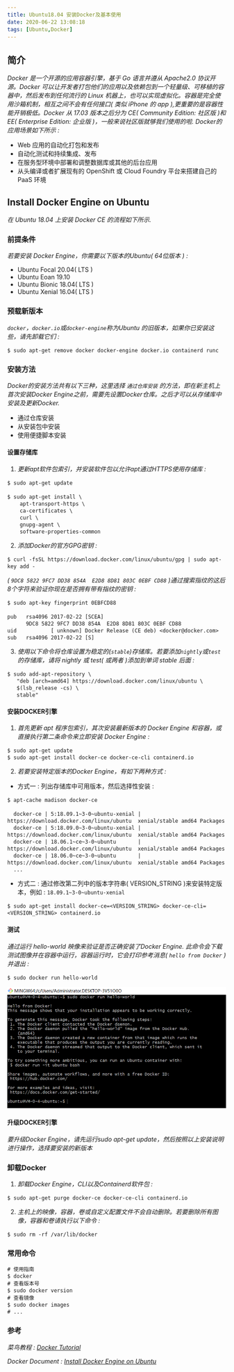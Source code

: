 ```yaml
---
title: Ubuntu18.04 安装Docker及基本使用
date: 2020-06-22 13:08:18
tags: [Ubuntu,Docker]
---
```


## 简介
*Docker 是一个开源的应用容器引擎，基于 Go 语言并遵从 Apache2.0 协议开源。Docker 可以让开发者打包他们的应用以及依赖包到一个轻量级、可移植的容器中，然后发布到任何流行的 Linux 机器上，也可以实现虚拟化。容器是完全使用沙箱机制，相互之间不会有任何接口( 类似 iPhone 的 app ),更重要的是容器性能开销极低。Docker 从 17.03 版本之后分为 CE( Community Edition: 社区版 )和 EE( Enterprise Edition: 企业版 )，一般来说社区版就够我们使用的啦. Docker的应用场景如下所示 :*

* Web 应用的自动化打包和发布
* 自动化测试和持续集成、发布
* 在服务型环境中部署和调整数据库或其他的后台应用
* 从头编译或者扩展现有的 OpenShift 或 Cloud Foundry 平台来搭建自己的 PaaS 环境


## Install Docker Engine on Ubuntu
*在 Ubuntu 18.04 上安装 Docker CE 的流程如下所示.*


### 前提条件
*若要安装 Docker Engine，你需要以下版本的Ubuntu( 64位版本 ) :*
* Ubuntu Focal 20.04( LTS )
* Ubuntu Eoan 19.10
* Ubuntu Bionic 18.04( LTS )
* Ubuntu Xenial 16.04( LTS )


### 预载新版本
*`docker`，`docker.io`或`docker-engine`称为Ubuntu 的旧版本，如果你已安装这些，请先卸载它们 :*
```shell
$ sudo apt-get remove docker docker-engine docker.io containerd runc
```


### 安装方法
*Docker的安装方法共有以下三种，这里选择 `通过仓库安装` 的方法，即在新主机上首次安装Docker Engine之前，需要先设置Docker仓库。之后才可以从存储库中安装及更新Docker.*
* 通过仓库安装
* 从安装包中安装
* 使用便捷脚本安装

#### 设置存储库
1. *更新apt软件包索引，并安装软件包以允许apt通过HTTPS使用存储库 :*
```shell
$ sudo apt-get update

$ sudo apt-get install \
    apt-transport-https \
    ca-certificates \
    curl \
    gnupg-agent \
    software-properties-common
```

2. *添加Docker的官方GPG密钥 :*
```shell
$ curl -fsSL https://download.docker.com/linux/ubuntu/gpg | sudo apt-key add -
```

*( `9DC8 5822 9FC7 DD38 854A  E2D8 8D81 803C 0EBF CD88` )通过搜索指纹的这后8个字符来验证你现在是否拥有带有指纹的密钥 :*
```shell
$ sudo apt-key fingerprint 0EBFCD88

pub   rsa4096 2017-02-22 [SCEA]
      9DC8 5822 9FC7 DD38 854A  E2D8 8D81 803C 0EBF CD88
uid           [ unknown] Docker Release (CE deb) <docker@docker.com>
sub   rsa4096 2017-02-22 [S]
```

3. *使用以下命令将仓库设置为稳定的(`stable`)存储库。若要添加`nightly`或`test`的存储库，请将 nightly 或 test( 或两者 )添加到单词 stable 后面 :*
```shell
$ sudo add-apt-repository \
   "deb [arch=amd64] https://download.docker.com/linux/ubuntu \
   $(lsb_release -cs) \
   stable"
```

#### 安装DOCKER引擎
1. *首先更新 apt 程序包索引，其次安装最新版本的 Docker Engine 和容器，或直接执行第二条命令来立即安装 Docker Engine :*
```shell
$ sudo apt-get update
$ sudo apt-get install docker-ce docker-ce-cli containerd.io
```

2. *若要安装特定版本的Docker Engine，有如下两种方式 :*

* 方式一 : 列出存储库中可用版本，然后选择性安装 :
```shell
$ apt-cache madison docker-ce

  docker-ce | 5:18.09.1~3-0~ubuntu-xenial | https://download.docker.com/linux/ubuntu  xenial/stable amd64 Packages
  docker-ce | 5:18.09.0~3-0~ubuntu-xenial | https://download.docker.com/linux/ubuntu  xenial/stable amd64 Packages
  docker-ce | 18.06.1~ce~3-0~ubuntu       | https://download.docker.com/linux/ubuntu  xenial/stable amd64 Packages
  docker-ce | 18.06.0~ce~3-0~ubuntu       | https://download.docker.com/linux/ubuntu  xenial/stable amd64 Packages
  ...
```

* 方式二 : 通过修改第二列中的版本字符串( VERSION_STRING )来安装特定版本，例如 : `18.09.1~3-0~ubuntu-xenial`
```shell
$ sudo apt-get install docker-ce=<VERSION_STRING> docker-ce-cli=<VERSION_STRING> containerd.io
```

#### 测试
*通过运行 hello-world 映像来验证是否正确安装了Docker Engine. 此命令会下载测试图像并在容器中运行，容器运行时，它会打印参考消息( `hello from Docker` )并退出 :*
```shell
$ sudo docker run hello-world
```
![ ](Ubuntu18-04-安装Docker及基本使用/docker-run-hello-world.PNG)

#### 升级DOCKER引擎
*要升级Docker Engine，请先运行sudo apt-get update，然后按照以上安装说明进行操作，选择要安装的新版本*


### 卸载Docker
1. *卸载Docker Engine，CLI以及Containerd软件包 :*
```shell
$ sudo apt-get purge docker-ce docker-ce-cli containerd.io
```
2. *主机上的映像，容器，卷或自定义配置文件不会自动删除。若要删除所有图像，容器和卷请执行以下命令 :*
```shell
$ sudo rm -rf /var/lib/docker
```


### 常用命令
```shell
# 使用指南
$ docker
# 查看版本号
$ sudo docker version
# 查看镜像
$ sudo docker images
# ...
```


### 参考
*菜鸟教程 : [Docker Tutorial](https://www.runoob.com/docker/docker-tutorial.html)*

*Docker Document : [Install Docker Engine on Ubuntu](https://docs.docker.com/engine/install/ubuntu/)*

